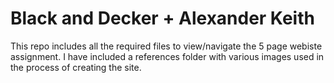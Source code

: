 # Black and Decker + Alexander Keith
This repo includes all the required files to view/navigate the 5 page webiste assignment. I have included a references folder with various images used in the process of creating the site.
